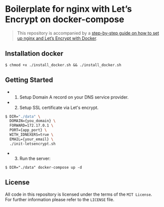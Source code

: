 # Boilerplate for nginx with Let’s Encrypt on docker-compose

> This repository is accompanied by a [step-by-step guide on how to
set up nginx and Let’s Encrypt with Docker](https://medium.com/@pentacent/nginx-and-lets-encrypt-with-docker-in-less-than-5-minutes-b4b8a60d3a71).


## Installation docker
```
$ chmod +x ./install_docker.sh && ./install_docker.sh
```
## Getting Started
- 1. Setup Domain A record on your DNS service provider.
- 2. Setup SSL certificate via Let's encrypt.
```sh
$ DIR="./data" \
  DOMAIN={you_domain} \
  FORWARD=172.17.0.1 \
  PORT={app_port} \
  WITH_IDNEXERS=true \
  EMAIL={your_email} \
  ./init-letsencrypt.sh
```
- 3. Run the server:
```
$ DIR="./data" docker-compose up -d
```

## License
All code in this repository is licensed under the terms of the `MIT License`. For further information please refer to the `LICENSE` file.
